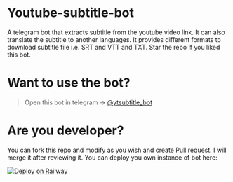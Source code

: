 # Youtube-subtitle-bot
A telegram bot that extracts subtitle from the youtube video link. It can also translate the subtitle to another languages. It provides different formats to download subtitle file i.e. SRT and VTT and TXT. Star the repo if you liked this bot.

# Want to use the bot?
> Open this bot in telegram -> [@ytsubtitle_bot](https://t.me/ytsubtitle_bot)

# Are you developer?
You can fork this repo and modify as you wish and create Pull request. I will merge it after reviewing it.
You can deploy you own instance of bot here:

[![Deploy on Railway](https://railway.app/button.svg)](https://railway.app/new/template/cHiU4n?referralCode=h7VRtw)
